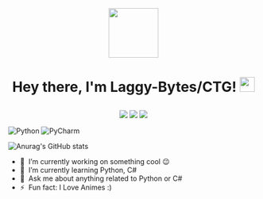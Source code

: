 <div id="header" align="center">
  <img src="https://media0.giphy.com/media/v1.Y2lkPTc5MGI3NjExNDVjZTA1Y2VjOWFjZDU0MTQ5ODEzN2VjNzc2ZDZhNDMzNWM3M2I2OSZjdD1n/S5L3aOgVqbzhK/giphy.gif" width="100"/>
  
  <h1>
    Hey there, I'm Laggy-Bytes/CTG!
    <img src="https://media.giphy.com/media/hvRJCLFzcasrR4ia7z/giphy.gif" width="30px"/>
  </h1>
  </div>
  
  ##

<p align="center">
    <img src="https://img.shields.io/badge/OS-Win/Kali/Arch-informational?style=for-the-badge&logoColor=white&color=darkcyan" />
    <img src="https://img.shields.io/badge/Editor-Pycharm-informational?style=for-the-badge&logoColor=white&color=darkcyan" />
    <img src="https://img.shields.io/badge/Language-Python-informational?style=for-the-badge&logoColor=white&color=blue" />
  
  ![Python](https://img.shields.io/badge/python-3670A0?style=for-the-badge&logo=python&logoColor=ffdd54)
  ![PyCharm](https://img.shields.io/badge/pycharm-143?style=for-the-badge&logo=pycharm&logoColor=black&color=black&labelColor=green)

  ![Anurag's GitHub stats](https://github-readme-stats.vercel.app/api?username=cosmo1the1god&show_icons=true&theme=transparent)
  
- 🔭 &nbsp;I’m currently working on something cool 😉
- 🌱 &nbsp;I’m currently learning Python, C#
- 💬 &nbsp;Ask me about anything related to Python or C#
- ⚡ &nbsp;Fun fact: I Love Animes :)
